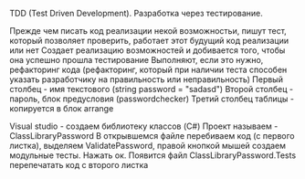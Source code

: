 TDD (Test Driven Development). Разработка через тестирование.

Прежде чем писать код реализации некой возможностьи, пишут тест, который позволяет проверить, работает этот будущий код реализации или нет
Создает реализацию возможностей и добивается того, чтобы она успешно прошла тестирование
Выполняют, если это нужно, рефакторинг кода (рефакторинг, который при наличии теста способен указать разработчику на правильность или неправильность)
Первый столбец - имя текстового (string password = "sadasd") Второй столбец - пароль, блок предусловия (passwordchecker) Третий столбец таблицы - копируется в блок arrange

Visual studio - создаем библиотеку классов (C#) Проeкт называем - ClassLibraryPassword В открывшемся файле перебиваем код (с первого листка), выделяем ValidatePassword, правой кнопкой мышей создаем модульные тесты. Нажать ок. Появится файл ClassLibraryPassword.Tests перепечатать код с второго листка
